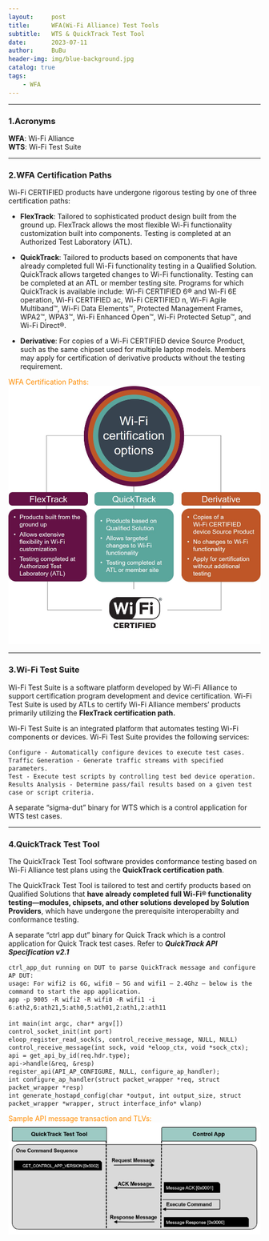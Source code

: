 ```yaml
---
layout:     post
title:      WFA(Wi-Fi Alliance) Test Tools   
subtitle:   WTS & QuickTrack Test Tool
date:       2023-07-11
author:     BuBu
header-img: img/blue-background.jpg
catalog: true
tags: 
    - WFA
---
```


----------

### 1.Acronyms

**WFA**: Wi-Fi Alliance  
**WTS**: Wi-Fi Test Suite  

----------

### 2.WFA Certification Paths

Wi-Fi CERTIFIED products have undergone rigorous testing by one of three certification paths:

- **FlexTrack**: Tailored to sophisticated product design built from the ground up. FlexTrack allows the most flexible Wi-Fi functionality customization built into components. Testing is completed at an Authorized Test Laboratory (ATL).

- **QuickTrack**: Tailored to products based on components that have already completed full Wi-Fi functionality testing in a Qualified Solution. QuickTrack allows targeted changes to Wi-Fi functionality. Testing can be completed at an ATL or member testing site. Programs for which QuickTrack is available include: Wi-Fi CERTIFIED 6® and Wi-Fi 6E operation, Wi-Fi CERTIFIED ac, Wi-Fi CERTIFIED n, Wi-Fi Agile Multiband​™, Wi-Fi Data Elements™, Protected Management Frames, WPA2™, WPA3™, Wi-Fi Enhanced Open™, Wi-Fi Protected Setup™, and Wi-Fi Direct®.

- **Derivative**: For copies of a Wi-Fi CERTIFIED device Source Product, such as the same chipset used for multiple laptop models. Members may apply for certification of derivative products without the testing requirement.

<font color="#FF8C00">WFA Certification Paths:  </font> 
<img src="/img/post/2023-07-11-WFA-Certification-Paths.png"/>

----------

### 3.Wi-Fi Test Suite

Wi-Fi Test Suite is a software platform developed by Wi-Fi Alliance to support certification program development and device certification. Wi-Fi Test Suite is used by ATLs to certify Wi-Fi Alliance members’ products primarily utilizing the **FlexTrack certification path.** 

Wi-Fi Test Suite is an integrated platform that automates testing Wi-Fi components or devices. Wi-Fi Test Suite provides the following services:

    Configure - Automatically configure devices to execute test cases.
    Traffic Generation - Generate traffic streams with specified parameters.
    Test - Execute test scripts by controlling test bed device operation.
    Results Analysis - Determine pass/fail results based on a given test case or script criteria.

A separate “sigma-dut” binary for WTS which is a control application for WTS test cases.  

----------

### 4.QuickTrack Test Tool  

The QuickTrack Test Tool software provides conformance testing based on Wi-Fi Alliance test plans using the **QuickTrack certification path**.   

The QuickTrack Test Tool is tailored to test and certify products based on Qualified Solutions that **have already completed full Wi-Fi® functionality testing—modules, chipsets, and other solutions developed by Solution Providers**, which have undergone the prerequisite interoperabilty and conformance testing.   

A separate “ctrl app dut” binary for Quick Track which is a control application for Quick Track test cases. Refer to ***QuickTrack API Specification v2.1***      

	ctrl_app_dut running on DUT to parse QuickTrack message and configure AP DUT:
	usage: For wifi2 is 6G, wifi0 – 5G and wifi1 – 2.4Ghz – below is the command to start the app application. 
	app -p 9005 -R wifi2 -R wifi0 -R wifi1 -i 6:ath2,6:ath21,5:ath0,5:ath01,2:ath1,2:ath11

	int main(int argc, char* argv[])
	control_socket_init(int port)
	eloop_register_read_sock(s, control_receive_message, NULL, NULL)
	control_receive_message(int sock, void *eloop_ctx, void *sock_ctx);
	api = get_api_by_id(req.hdr.type);
	api->handle(&req, &resp)
	register_api(API_AP_CONFIGURE, NULL, configure_ap_handler);
	int configure_ap_handler(struct packet_wrapper *req, struct packet_wrapper *resp)
	int generate_hostapd_config(char *output, int output_size, struct packet_wrapper *wrapper, struct interface_info* wlanp)


<font color="#FF8C00">Sample API message transaction and TLVs:  </font> 
<img src="/img/post/2023-07-12-QuickTrack-API-message-transaction-and-TLVs.png"/>   

